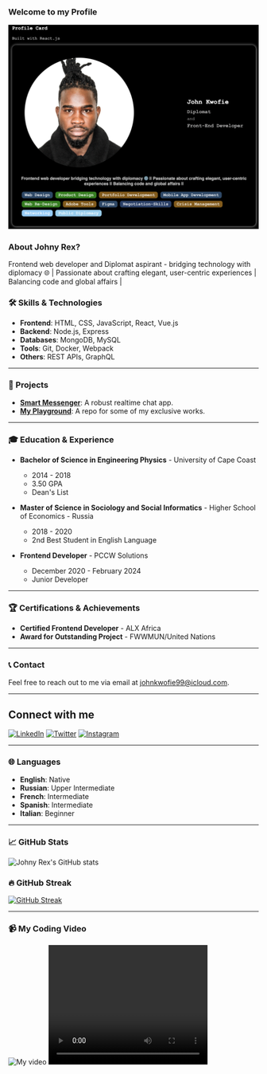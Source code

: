 ### Welcome to my Profile
![My Picture](images/profileme.png)


### About Johny Rex?
Frontend web developer and Diplomat aspirant - bridging technology with diplomacy 🌐 | Passionate about crafting elegant, user-centric experiences | Balancing code and global affairs | 

### 🛠️ Skills & Technologies

- **Frontend**: HTML, CSS, JavaScript, React, Vue.js
- **Backend**: Node.js, Express
- **Databases**: MongoDB, MySQL
- **Tools**: Git, Docker, Webpack
- **Others**: REST APIs, GraphQL

---

### 📂 Projects
- **[Smart Messenger](https://github.com/johnyREx/Webstack-Portfolio-Project)**: A robust realtime chat app.
- **[My Playground](https://github.com/johnyREx/johnys_playground)**: A repo for some of my exclusive works.

---

### 🎓 Education & Experience

- **Bachelor of Science in Engineering Physics** - University of Cape Coast
  - 2014 - 2018
  - 3.50 GPA
  - Dean's List

- **Master of Science in Sociology and Social Informatics** - Higher School of Economics - Russia
  - 2018 - 2020
  - 2nd Best Student in English Language

- **Frontend Developer** - PCCW Solutions 
  - December 2020 - February 2024  
  - Junior Developer

---

### 🏆 Certifications & Achievements

- **Certified Frontend Developer** - ALX Africa
- **Award for Outstanding Project** - FWWMUN/United Nations

---

### 📞 Contact

Feel free to reach out to me via email at [johnkwofie99@icloud.com](mailto:johnkwofie99@icloud.com).

---

## Connect with me

[![LinkedIn](https://img.shields.io/badge/-LinkedIn-blue?style=flat-square&logo=linkedin)](https://www.linkedin.com/in/john-kwofie-731960101)
[![Twitter](https://img.shields.io/badge/-Twitter-blue?style=flat-square&logo=twitter&logoColor=white)](https://twitter.com/TheJohnyRex)
[![Instagram](https://img.shields.io/badge/-Instagram-purple?style=flat-square&logo=instagram&logoColor=white)](https://instagram.com/thejohnyrex)

---

### 🌐 Languages

- **English**: Native
- **Russian**: Upper Intermediate
- **French**: Intermediate 
- **Spanish**: Intermediate
- **Italian**: Beginner

---

### 📈 GitHub Stats

![Johny Rex's GitHub stats](https://github-readme-stats.vercel.app/api?username=johnyREx&show_icons=true&theme=radical)

### 🔥 GitHub Streak

[![GitHub Streak](https://github-readme-streak-stats.herokuapp.com/?user=johnyREx&theme=radical)](https://git.io/streak-stats)

---

### 📹 My Coding Video
![My video](images/RexCoding.gif)
<video width="320" height="240" controls>
  <source src="images/RexCoding.gif" type="video/mp4">
  Your browser does not support the video tag.
</video>